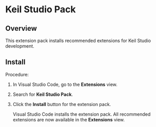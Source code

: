# Keil Studio Pack

## Overview

This extension pack installs recommended extensions for Keil Studio development.

## Install

Procedure:

1. In Visual Studio Code, go to the **Extensions** view.

1. Search for **Keil Studio Pack**.

1. Click the **Install** button for the extension pack.

    Visual Studio Code installs the extension pack. All recommended extensions are now available in the **Extensions** view.
